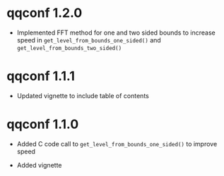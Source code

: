 # qqconf 1.2.0

* Implemented FFT method for one and two sided bounds to increase speed in `get_level_from_bounds_one_sided()` and `get_level_from_bounds_two_sided()`

# qqconf 1.1.1

* Updated vignette to include table of contents

# qqconf 1.1.0

* Added C code call to `get_level_from_bounds_one_sided()` to improve speed

* Added vignette
